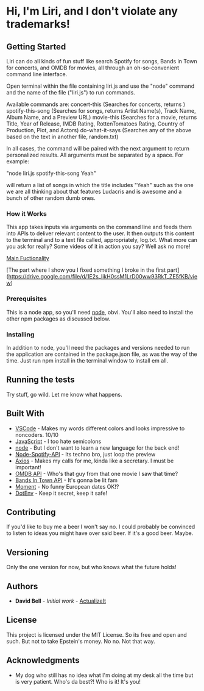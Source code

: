 # Hi, I'm Liri, and I don't violate any trademarks!

## Getting Started

Liri can do all kinds of fun stuff like search Spotify for songs, Bands in Town for concerts, and OMDB for movies, all through an oh-so-convenient command line interface.

Open terminal within the file containing liri.js and use the "node" command and the name of the file ("liri.js") to run commands.

Available commands are:
concert-this (Searches for concerts, returns )
spotify-this-song (Searches for songs, returns Artist Name(s), Track Name, Album Name, and a Preview URL)
movie-this (Searches for a movie, returns Title, Year of Release, IMDB Rating, RottenTomatoes Rating, Country of Production, Plot, and Actors)
do-what-it-says (Searches any of the above based on the text in another file, random.txt)

In all cases, the command will be paired with the next argument to return personalized results. All arguments must be separated by a space. For example:

"node liri.js spotify-this-song Yeah" 

will return a list of songs in which the title includes "Yeah" such as the one we are all thinking about that features Ludacris and is awesome and a bunch of other random dumb ones.

### How it Works

This app takes inputs via arguments on the command line and feeds them into APIs to deliver relevant content to the user. It then outputs this content to the terminal and to a text file called, appropriately, log.txt. What more can you ask for really? Some videos of it in action you say? Well ask no more!

[Main Fuctionality](https://drive.google.com/file/d/1oth7SU33cNWVWYFW8QMSTTbuFdPTsnF2/view)

[The part where I show you I fixed something I broke in the first part] (https://drive.google.com/file/d/1E2s_IikH0ssM1LrD00ww93RkT_ZE5fKB/view)

### Prerequisites

This is a node app, so you'll need [node](https://nodejs.org/en/), obvi. You'll also need to install the other npm packages as discussed below.

### Installing

In addition to node, you'll need the packages and versions needed to run the application are contained in the package.json file, as was the way of the time.
Just run npm install in the terminal window to install em all.

## Running the tests

Try stuff, go wild. Let me know what happens.

## Built With

* [VSCode](https://code.visualstudio.com/) - Makes my words different colors and looks impressive to noncoders. 10/10
* [JavaScript](https://www.javascript.com/) - I too hate semicolons
* [node](https://nodejs.org/en/) - But I don't want to learn a new language for the back end!
* [Node-Spotify-API](https://www.npmjs.com/package/node-spotify-api) - Its techno bro, just loop the preview
* [Axios](https://www.npmjs.com/package/axios) - Makes my calls for me, kinda like a secretary. I must be important!
* [OMDB API](http://www.omdbapi.com) - Who's that guy from that one movie I saw that time?
* [Bands In Town API](http://www.artists.bandsintown.com/bandsintown-api) - It's gonna be lit fam
* [Moment](https://www.npmjs.com/package/moment) - No funny European dates OK!?
* [DotEnv](https://www.npmjs.com/package/dotenv) - Keep it secret, keep it safe!

## Contributing

If you'd like to buy me a beer I won't say no. I could probably be convinced to listen to ideas you might have over said beer. If it's a good beer. Maybe.

## Versioning

Only the one version for now, but who knows what the future holds!

## Authors

* **David Bell** - *Initial work* - [ActualizeIt](https://github.com/actualizeit)

## License

This project is licensed under the MIT License. So its free and open and such. But not to take Epstein's money. No no. Not that way.

## Acknowledgments

* My dog who still has no idea what I'm doing at my desk all the time but is very patient. Who's da best?! Who is it! It's you!

